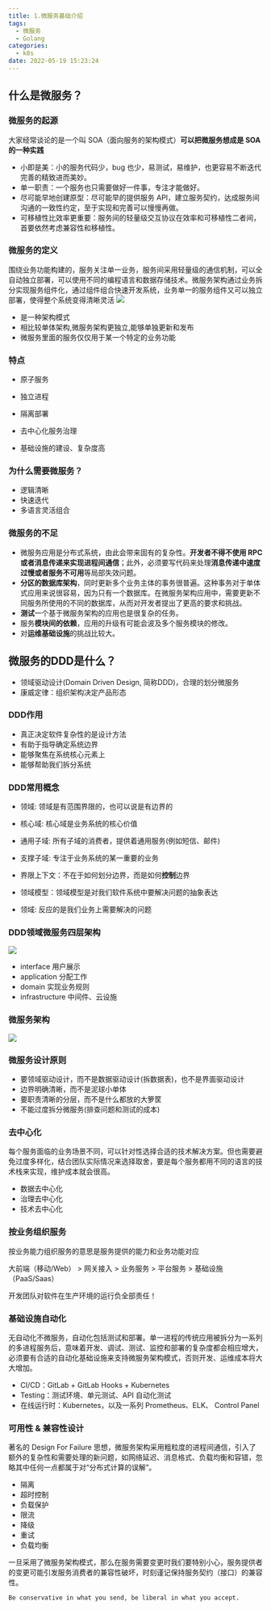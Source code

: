 ```yaml
---
title: 1.微服务基础介绍
tags:
  - 微服务
  - Golang
categories:
  - k8s
date: 2022-05-19 15:23:24
---
```

## 什么是微服务？
### 微服务的起源
大家经常谈论的是一个叫 SOA（面向服务的架构模式）**可以把微服务想成是 SOA 的一种实践**

- 小即是美：小的服务代码少，bug 也少，易测试，易维护，也更容易不断迭代完善的精致进而美妙。
- 单一职责：一个服务也只需要做好一件事，专注才能做好。
- 尽可能早地创建原型：尽可能早的提供服务 API，建立服务契约，达成服务间沟通的一致性约定，至于实现和完善可以慢慢再做。
- 可移植性比效率更重要：服务间的轻量级交互协议在效率和可移植性二者间，首要依然考虑兼容性和移植性。

### 微服务的定义
围绕业务功能构建的，服务关注单一业务，服务间采用轻量级的通信机制，可以全自动独立部署，可以使用不同的编程语言和数据存储技术。微服务架构通过业务拆分实现服务组件化，通过组件组合快速开发系统，业务单一的服务组件又可以独立部署，使得整个系统变得清晰灵活
![](1-微服务基础介绍/2022-05-19-20-25-59.png)
- 是一种架构模式
- 相比较单体架构,微服务架构更独立,能够单独更新和发布
- 微服务里面的服务仅仅用于某一个特定的业务功能

### 特点
- 原子服务
- 独立进程
- 隔离部署
- 去中心化服务治理

- 基础设施的建设、复杂度高
### 为什么需要微服务？
- 逻辑清晰
- 快速迭代
- 多语言灵活组合

### 微服务的不足
- 微服务应用是分布式系统，由此会带来固有的复杂性。**开发者不得不使用 RPC 或者消息传递来实现进程间通信**；此外，必须要写代码来处理**消息传递中速度过慢或者服务不可用**等局部失效问题。
- **分区的数据库架构**，同时更新多个业务主体的事务很普遍。这种事务对于单体式应用来说很容易，因为只有一个数据库。在微服务架构应用中，需要更新不同服务所使用的不同的数据库，从而对开发者提出了更高的要求和挑战。
- **测试**一个基于微服务架构的应用也是很复杂的任务。
- 服务**模块间的依赖**，应用的升级有可能会波及多个服务模块的修改。
- 对**运维基础设施**的挑战比较大。
## 微服务的DDD是什么？
- 领域驱动设计(Domain Driven Design, 简称DDD)，合理的划分微服务
- 康威定律：组织架构决定产品形态

### DDD作用
- 真正决定软件复杂性的是设计方法
- 有助于指导确定系统边界
- 能够聚焦在系统核心元素上
- 能够帮助我们拆分系统

### DDD常用概念
- 领域: 领域是有范围界限的，也可以说是有边界的
- 核心域: 核心域是业务系统的核心价值
- 通用子域: 所有子域的消费者，提供着通用服务(例如短信、邮件)
- 支撑子域: 专注于业务系统的某一重要的业务

- 界限上下文：不在于如何划分边界，而是如何**控制**边界
- 领域模型：领域模型是对我们软件系统中要解决问题的抽象表达
- 领域: 反应的是我们业务上需要解决的问题

### DDD领域微服务四层架构
![](1-微服务基础介绍/2022-05-19-15-52-39.png)
- interface 用户展示
- application 分配工作
- domain 实现业务规则
- infrastructure 中间件、云设施

### 微服务架构
![](1-微服务基础介绍/2022-05-19-15-54-19.png)

### 微服务设计原则
- 要领域驱动设计，而不是数据驱动设计(拆数据表)，也不是界面驱动设计
- 边界明确清晰，而不是泥球小单体
- 要职责清晰的分层，而不是什么都放的大箩筐
- 不能过度拆分微服务(排查问题和测试的成本)

### 去中心化
每个服务面临的业务场景不同，可以针对性选择合适的技术解决方案。但也需要避免过度多样化，结合团队实际情况来选择取舍，要是每个服务都用不同的语言的技术栈来实现，维护成本就会很高。
- 数据去中心化
- 治理去中心化
- 技术去中心化


### 按业务组织服务
按业务能力组织服务的意思是服务提供的能力和业务功能对应

大前端（移动/Web） > 网关接入 > 业务服务 > 平台服务 > 基础设施（PaaS/Saas）

开发团队对软件在生产环境的运行负全部责任！

### 基础设施自动化
无自动化不微服务，自动化包括测试和部署。单一进程的传统应用被拆分为一系列的多进程服务后，意味着开发、调试、测试、监控和部署的复杂度都会相应增大，必须要有合适的自动化基础设施来支持微服务架构模式，否则开发、运维成本将大大增加。

- CI/CD：GitLab + GitLab Hooks + Kubernetes
- Testing：测试环境、单元测试、API 自动化测试
- 在线运行时：Kubernetes，以及一系列 Prometheus、ELK、 Control Panel
### 可用性 & 兼容性设计
著名的 Design For Failure 思想，微服务架构采用粗粒度的进程间通信，引入了额外的复杂性和需要处理的新问题，如网络延迟、消息格式、负载均衡和容错，忽略其中任何一点都属于对“分布式计算的误解”。

- 隔离
- 超时控制
- 负载保护 
- 限流
- 降级
- 重试
- 负载均衡

一旦采用了微服务架构模式，那么在服务需要变更时我们要特别小心，服务提供者的变更可能引发服务消费者的兼容性破坏，时刻谨记保持服务契约（接口）的兼容性。

    Be conservative in what you send, be liberal in what you accept.
